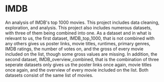 # IMDB
An analysis of IMDB's top 1000 movies. This project includes data cleaning, exploration, and analysis. This project also includes numerous datasets, with three of them being combined into 
one. As a dataset and in what is relevant to us, the first dataset, IMDB_top_1000, that is not combined with any others gives us poster links, movie titles, runtimes, primary genres, IMDB 
ratings, the number of votes on, and the gross of every movie included on the list, though some gross values are missing. In addition, the second dataset, IMDB_overview_combined, that is 
the combination of three seperate datasets only gives us the poster links once again, movie titles once again, and the overview of every movie included on the list. Both datasets consist of 
the same list of movies.
